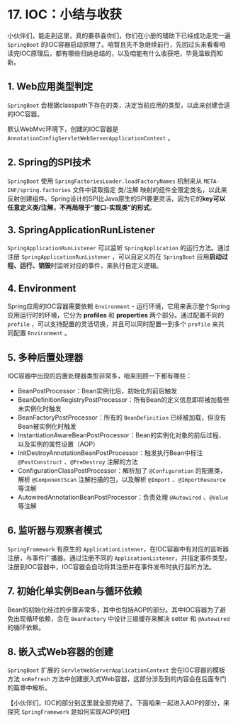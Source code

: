 # 17. IOC：小结与收获

小伙伴们，能走到这里，真的要恭喜你们，你们在小册的辅助下已经成功走完一遍 `SpringBoot` 的IOC容器启动原理了。咱暂且先不急继续前行，先回过头来看看咱读完IOC原理后，都有哪些归纳总结的，以及咱能有什么收获吧，毕竟温故而知新。

## 1. Web应用类型判定

`SpringBoot` 会根据classpath下存在的类，决定当前应用的类型，以此来创建合适的IOC容器。

默认WebMvc环境下，创建的IOC容器是 `AnnotationConfigServletWebServerApplicationContext` 。

## 2. Spring的SPI技术

`SpringBoot` 使用 `SpringFactoriesLoader.loadFactoryNames` 机制来从 `META-INF/spring.factories` 文件中读取指定 类/注解 映射的组件全限定类名，以此来反射创建组件。Spring设计的SPI比Java原生的SPI要更灵活，因为它的**key可以任意定义类/注解，不再局限于“接口-实现类”的形式**。

## 3. SpringApplicationRunListener

`SpringApplicationRunListener` 可以监听 `SpringApplication` 的运行方法。通过注册 `SpringApplicationRunListener` ，可以自定义的在 `SpringBoot` 应用**启动过程、运行、销毁**时监听对应的事件，来执行自定义逻辑。

## 4. Environment

Spring应用的IOC容器需要依赖 `Environment` - 运行环境，它用来表示整个Spring应用运行时的环境，它分为 **profiles** 和 **properties** 两个部分。通过配置不同的 `profile` ，可以支持配置的灵活切换，并且可以同时配置一到多个 `profile` 来共同配置 `Environment` 。

## 5. 多种后置处理器

IOC容器中出现的后置处理器类型非常多，咱来回顾一下都有哪些：

- BeanPostProcessor：Bean实例化后，初始化的前后触发
- BeanDefinitionRegistryPostProcessor：所有Bean的定义信息即将被加载但未实例化时触发
- BeanFactoryPostProcessor：所有的 `BeanDefinition` 已经被加载，但没有Bean被实例化时触发
- InstantiationAwareBeanPostProcessor：Bean的实例化对象的前后过程、以及实例的属性设置（AOP）
- InitDestroyAnnotationBeanPostProcessor：触发执行Bean中标注 `@PostConstruct` 、`@PreDestroy` 注解的方法
- ConfigurationClassPostProcessor：解析加了 `@Configuration` 的配置类，解析 `@ComponentScan` 注解扫描的包，以及解析 `@Import` 、`@ImportResource` 等注解
- AutowiredAnnotationBeanPostProcessor：负责处理 `@Autowired` 、`@Value` 等注解

## 6. 监听器与观察者模式

`SpringFramework` 有原生的 `ApplicationListener`，在IOC容器中有对应的监听器注册，与事件广播器。通过注册不同的 `ApplicationListener`，并指定事件类型，注册到IOC容器中，IOC容器会自动将其注册并在事件发布时执行监听方法。

## 7. 初始化单实例Bean与循环依赖

Bean的初始化经过的步骤非常多，其中也包括AOP的部分。其中IOC容器为了避免出现循环依赖，会在 `BeanFactory` 中设计三级缓存来解决 setter 和 `@Autowired` 的循环依赖。

## 8. 嵌入式Web容器的创建

`SpringBoot` 扩展的 `ServletWebServerApplicationContext` 会在IOC容器的模板方法 `onRefresh` 方法中创建嵌入式Web容器，这部分涉及到的内容会在后面专门的篇章中解析。

【小伙伴们，IOC的部分到这里就全部完结了。下面咱来一起进入AOP的部分，来探究 `SpringFramework` 是如何实现AOP的吧】